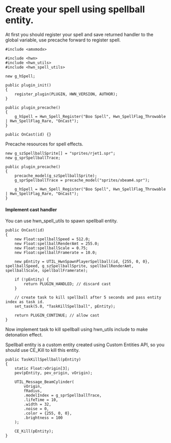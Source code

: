 # Create your spell using spellball entity.

At first you should register your spell and save returned handler to the global variable, use precache forward to register spell.

```SourcePawn
#include <amxmodx>

#include <hwn>
#include <hwn_utils>
#include <hwn_spell_utils>

new g_hSpell;

public plugin_init()
{
    register_plugin(PLUGIN, HWN_VERSION, AUTHOR);
}

public plugin_precache()
{
    g_hSpell = Hwn_Spell_Register("Boo Spell", Hwn_SpellFlag_Throwable | Hwn_SpellFlag_Rare, "OnCast");
}

public OnCast(id) {}

```

Precache resources for spell effects.

```SourcePawn
new g_szSpellballSprite[] = "sprites/rjet1.spr";
new g_sprSpellballTrace;

public plugin_precache()
{
    precache_model(g_szSpellballSprite);
    g_sprSpellballTrace = precache_model("sprites/xbeam4.spr");

    g_hSpell = Hwn_Spell_Register("Boo Spell", Hwn_SpellFlag_Throwable | Hwn_SpellFlag_Rare, "OnCast");
}
```

#### Implement cast handler

You can use hwn_spell_utils to spawn spellball entity.

```SourcePawn
public OnCast(id)
{
    new Float:spellballSpeed = 512.0;
    new Float:spellballRenderAmt = 255.0;
    new Float:spellballScale = 0.75;
    new Float:spellballFramerate = 10.0;

    new pEntity = UTIL_HwnSpawnPlayerSpellball(id, {255, 0, 0}, spellballSpeed, g_szSpellballSprite, spellballRenderAmt, spellballScale, spellballFramerate);

    if (!pEntity) {
        return PLUGIN_HANDLED; // discard cast
    }

    // create task to kill spellball after 5 seconds and pass entity index as task id.
    set_task(5.0, "TaskKillSpellball", pEntity);

    return PLUGIN_CONTINUE; // allow cast
}
```

Now implement task to kill spellball using hwn_utils include to make detonation effect.

Spellball entity is a custom entity created using Custom Entities API, so you should use CE_Kill to kill this entity.

```SourcePawn
public TaskKillSpellball(pEntity)
{
    static Float:vOrigin[3];
    pev(pEntity, pev_origin, vOrigin);

    UTIL_Message_BeamCylinder(
        vOrigin,
        fRadius,
        .modelIndex = g_sprSpellballTrace,
        .lifeTime = 10,
        .width = 32,
        .noise = 0,
        .color = {255, 0, 0},
        .brightness = 100
    );

    CE_Kill(pEntity);
}
```
